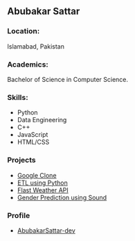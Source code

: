 ## Abubakar Sattar

### Location:
Islamabad, Pakistan

### Academics:
Bachelor of Science in Computer Science.

### Skills:
- Python
- Data Engineering
- C++
- JavaScript
- HTML/CSS

### Projects
- [Google Clone](github.com/AbubakarSattar-dev/GoogleClone)
- [ETL using Python](github.com/AbubakarSattar-dev/Python-Project-for-Data-Engineering---Extract-Transform-Load)
- [Flast Weather API](github.com/AbubakarSattar-dev/Flask_Weather_API)
- [Gender Prediction using Sound](github.com/AbubakarSattar-dev/Gender-Prediction-using-Sound)

### Profile
- [AbubakarSattar-dev](https://github.com/AbubakarSattar-dev)
